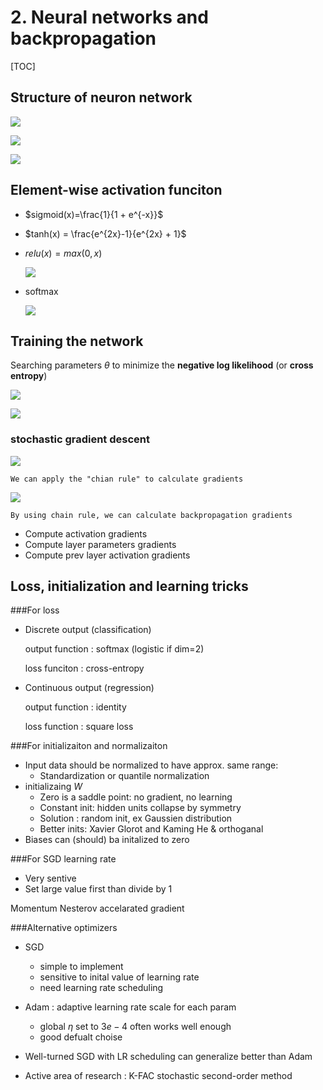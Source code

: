 

# 2. Neural networks and backpropagation

[TOC]

## Structure of neuron network

![](https://ws1.sinaimg.cn/large/006tKfTcly1g1iuiodnc6j30yf0u0438.jpg)



![](https://ws3.sinaimg.cn/large/006tKfTcly1g1iuoumtr1j311s0u078z.jpg)




![](https://ws1.sinaimg.cn/large/006tKfTcly1g1iv8dpx5rj311r0u0gtb.jpg)


## Element-wise activation funciton

* $sigmoid(x)=\frac{1}{1 + e^{-x}}$

* $tanh(x) = \frac{e^{2x}-1}{e^{2x} + 1}$

* $relu(x) = max(0,x)$

  ![](https://ws4.sinaimg.cn/large/006tKfTcly1g1ivez41zgj31jm0sygsc.jpg)

* softmax

  ![](https://ws4.sinaimg.cn/large/006tKfTcly1g1ivh8wnq6j315t0u0jww.jpg)

  

## Training the network

Searching parameters $\theta$ to minimize the **negative log likelihood** (or **cross entropy**)

![](https://ws3.sinaimg.cn/large/006tKfTcly1g1ivmqmxxzj31740u0q7w.jpg)



![](https://ws4.sinaimg.cn/large/006tKfTcly1g1ivnmh4cpj31i20jen0d.jpg)

### stochastic gradient descent



![](https://ws1.sinaimg.cn/large/006tKfTcly1g1ivrb92joj31640u043b.jpg)



`We can apply the "chian rule" to calculate gradients`

![](https://ws2.sinaimg.cn/large/006tKfTcly1g1ivtnc8tbj31bs0mg770.jpg)



`By using chain rule, we can calculate backpropagation gradients`

* Compute activation gradients
* Compute layer parameters gradients
* Compute prev layer activation gradients



## Loss, initialization and learning tricks

###For loss

* Discrete output (classification)

  output function : softmax (logistic if dim=2)

  loss funciton : cross-entropy

* Continuous output (regression)

  output function : identity

  loss function : square loss



###For initializaiton and normalizaiton

* Input data should be normalized to have approx. same range:
  * Standardization or quantile normalization
* initializaing $W$
  * Zero is a saddle point: no gradient, no learning
  * Constant init: hidden units collapse by symmetry
  * Solution : random init, ex Gaussien distribution
  * Better inits: Xavier Glorot and Kaming He & orthoganal
* Biases can (should) ba initalized to zero



###For SGD learning rate

* Very sentive
* Set large value first than divide by 1

Momentum
Nesterov accelarated gradient

###Alternative optimizers

* SGD

  * simple to implement
  * sensitive to inital value of learning rate
  * need learning rate scheduling

* Adam : adaptive learning rate scale for each param

  * global $\eta$ set to $3e-4$ often works well enough
  * good defualt choise

* Well-turned SGD with LR scheduling can generalize better than Adam

* Active area of research : K-FAC stochastic second-order method

  




